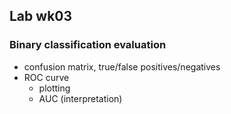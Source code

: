 
## Lab wk03

### Binary classification evaluation

- confusion matrix, true/false positives/negatives
- ROC curve
  - plotting
  - AUC (interpretation)
